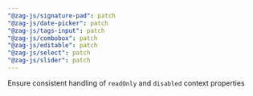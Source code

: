 ```yaml
---
"@zag-js/signature-pad": patch
"@zag-js/date-picker": patch
"@zag-js/tags-input": patch
"@zag-js/combobox": patch
"@zag-js/editable": patch
"@zag-js/select": patch
"@zag-js/slider": patch
---
```


Ensure consistent handling of `readOnly` and `disabled` context properties
